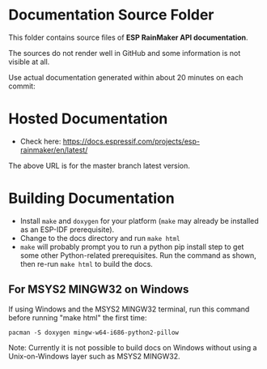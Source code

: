 # Documentation Source Folder

This folder contains source files of **ESP RainMaker API documentation**.

The sources do not render well in GitHub and some information is not visible at all.

Use actual documentation generated within about 20 minutes on each commit:

# Hosted Documentation

* Check here: https://docs.espressif.com/projects/esp-rainmaker/en/latest/

The above URL is for the master branch latest version.

# Building Documentation

* Install `make` and `doxygen` for your platform (`make` may already be installed as an ESP-IDF prerequisite).
* Change to the docs directory and run `make html`
* `make` will probably prompt you to run a python pip install step to get some other Python-related prerequisites. Run the command as shown, then re-run `make html` to build the docs.

## For MSYS2 MINGW32 on Windows

If using Windows and the MSYS2 MINGW32 terminal, run this command before running "make html" the first time:

```
pacman -S doxygen mingw-w64-i686-python2-pillow
```

Note: Currently it is not possible to build docs on Windows without using a Unix-on-Windows layer such as MSYS2 MINGW32.
